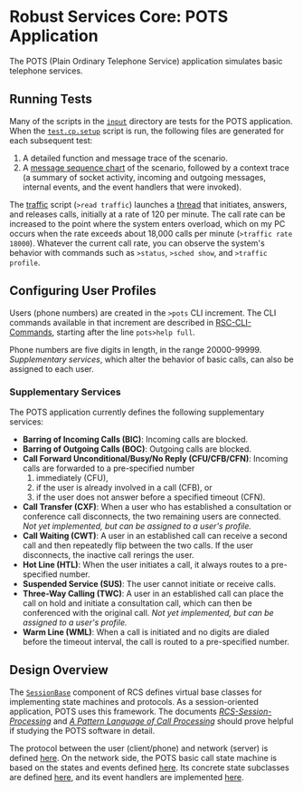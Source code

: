 # Robust Services Core: POTS Application

The POTS (Plain Ordinary Telephone Service) application simulates basic telephone
services.

## Running Tests

Many of the scripts in the [`input`](/input) directory are tests for the POTS application.
When the [`test.cp.setup`](/input/test.cp.setup.txt) script is run, the following files
are generated for each subsequent test:
1. A detailed function and message trace of the scenario.
2. A [message sequence chart](http://en.wikipedia.org/wiki/Message_sequence_chart) of the
scenario, followed by a context trace (a summary of socket activity, incoming and outgoing
messages, internal events, and the event handlers that were invoked).

The [traffic](/input/traffic.txt) script (`>read traffic`) launches a
[thread](/an/PotsTrafficThread.h) that initiates, answers, and releases calls, initially
at a rate of 120 per minute.  The call rate can be increased to the point where the system
enters overload, which on my PC occurs when the rate exceeds about 18,000 calls per minute
(`>traffic rate 18000`).  Whatever the current call rate, you can observe the system's
behavior with commands such as `>status`, `>sched show`, and `>traffic profile`.

## Configuring User Profiles

Users (phone numbers) are created in the `>pots` CLI increment.  The CLI commands
available in that increment are described in [RSC-CLI-Commands](/docs/RSC-CLI-Commands.pdf),
starting after the line `pots>help full`.

Phone numbers are five digits in length, in the range 20000-99999.  *Supplementary services*,
which alter the behavior of basic calls, can also be assigned to each user.

### Supplementary Services
The POTS application currently defines the following supplementary services:
* **Barring of Incoming Calls (BIC)**: Incoming calls are blocked.
* **Barring of Outgoing Calls (BOC)**: Outgoing calls are blocked.
* **Call Forward Unconditional/Busy/No Reply (CFU/CFB/CFN)**: Incoming calls are
forwarded to a pre-specified number
  1. immediately (CFU),
  2. if the user is already involved in a call (CFB), or
  3. if the user does not answer before a specified timeout (CFN).
* **Call Transfer (CXF)**: When a user who has established a consultation or conference
call disconnects, the two remaining users are connected.  *Not yet implemented, but can
be assigned to a user's profile.*
* **Call Waiting (CWT)**: A user in an established call can receive a second call and
then repeatedly flip between the two calls.  If the user disconnects, the inactive
call rerings the user.
* **Hot Line (HTL)**: When the user initiates a call, it always routes to a pre-specified
number.
* **Suspended Service (SUS)**: The user cannot initiate or receive calls.
* **Three-Way Calling (TWC)**: A user in an established call can place the call on hold
and initiate a consultation call, which can then be conferenced with the original call.
*Not yet implemented, but can be assigned to a user's profile.*
* **Warm Line (WML)**: When a call is initiated and no digits are dialed before the timeout
interval, the call is routed to a pre-specified number.

## Design Overview
The [`SessionBase`](/sb) component of RCS defines virtual base classes for implementing state
machines and protocols.  As a session-oriented application, POTS uses this framework.  The
documents [*RCS-Session-Processing*](/docs/RSC-Session-Processing.pdf) and [*A Pattern Language
of Call Processing*](/docs/PLCP.pdf) should prove helpful if studying the POTS software in
detail.

The protocol between the user (client/phone) and network (server) is defined
[here](/pb/PotsProtocol.h).
On the network side, the POTS basic call state machine is based on the states and events defined
[here](/cb/BcSessions.h).  Its concrete state subclasses are defined [here](/sn/PotsSessions.h),
and its event handlers are implemented [here](/sn/PotsBcHandlers.cpp).
